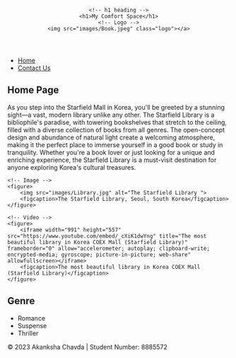 <!DOCTYPE html>
<html lang="en">
<head>
    <meta charset="UTF-8">
    <meta name="viewport" content="width=device-width, initial-scale=1.0">
    <title>My Comfort Space</title>
    <link rel="stylesheet" href="resources/normalize.css">
    <link rel="stylesheet" href="css/main.css">
</head>
<body>
<header>
    <!-- Name: Akanksha Rajnikant Chavda -->
    <!-- Email: Achavda5572@conestogac.on.ca -->

    <!-- h1 heading -->
    <h1>My Comfort Space</h1>
    <!-- Logo -->
    <img src="images/Book.jpeg" class="logo"></a>
</header>

<!-- Navigation -->
<nav>
    <ul>
        <li><a href="index.html">Home</a></li>
        <li><a href="contact.html">Contact Us</a></li>
    </ul>
</nav>

<!-- Main Content -->
<main>
    <h2>Home Page</h2>
    <p>As you step into the Starfield Mall in Korea, you'll be greeted by a stunning sight—a vast, modern library unlike any other. The Starfield Library is a bibliophile's paradise, with towering bookshelves that stretch to the ceiling, filled with a diverse collection of books from all genres. The open-concept design and abundance of natural light create a welcoming atmosphere, making it the perfect place to immerse yourself in a good book or study in tranquility. Whether you're a book lover or just looking for a unique and enriching experience, the Starfield Library is a must-visit destination for anyone exploring Korea's cultural treasures.</p>

    <!-- Image -->
    <figure>
        <img src="images/Library.jpg" alt="The Starfield Library ">
        <figcaption>The Starfield Library, Seoul, South Korea</figcaption>
    </figure>

    <!-- Video -->
    <figure>
        <iframe width="991" height="557" src="https://www.youtube.com/embed/_cXiK1dwYng" title="The most beautiful library in Korea COEX Mall (Starfield Library)" frameborder="0" allow="accelerometer; autoplay; clipboard-write; encrypted-media; gyroscope; picture-in-picture; web-share" allowfullscreen></iframe>
        <figcaption>The most beautiful library in Korea COEX Mall (Starfield Library)</figcaption>
    </figure>
</main>

<!-- Aside -->
<aside>
    <h2>Genre</h2>
    <ul>
        <li>Romance</li>
        <li>Suspense</li>
        <li>Thriller</li>
    </ul>
</aside>

<!-- Footer -->
<footer>
    <p>&copy; 2023 Akanksha Chavda | Student Number: 8885572</p>
</footer>
</body>
</html>
